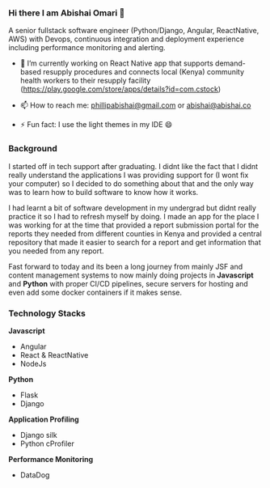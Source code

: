 ### Hi there I am Abishai Omari 👋 

A senior fullstack software engineer (Python/Django, Angular, ReactNative, AWS) with Devops, continuous integration and deployment experience including performance monitoring and alerting.

- 🔭 I’m currently working on React Native app that supports demand-based resupply procedures and connects local (Kenya) community health workers to their resupply facility (https://play.google.com/store/apps/details?id=com.cstock)

- 📫 How to reach me: phillipabishai@gmail.com or abishai@abishai.co

- ⚡ Fun fact: I use the light themes in my IDE 😄

### Background
I started off in tech support after graduating. I didnt like the fact that I didnt really understand the applications I was providing support for (I wont fix your computer) so I decided to do something about that and the only way was to learn how to build software to know how it works. 

I had learnt a bit of software development in my undergrad but didnt really practice it so I had to refresh myself by doing. I made an app for the place I was working for at the time that provided a report submission portal for the reports they needed from different counties in Kenya and provided a central repository that made it easier to search for a report and get information that you needed from any report.

Fast forward to today and its been a long journey from mainly JSF and content management systems to now mainly doing projects in **Javascript** and **Python** with proper CI/CD pipelines, secure servers for hosting and even add some docker containers if it makes sense.

### Technology Stacks
**Javascript**
- Angular
- React & ReactNative
- NodeJs

**Python**
- Flask
- Django

**Application Profiling**
- Django silk
- Python cProfiler

**Performance Monitoring**
- DataDog




